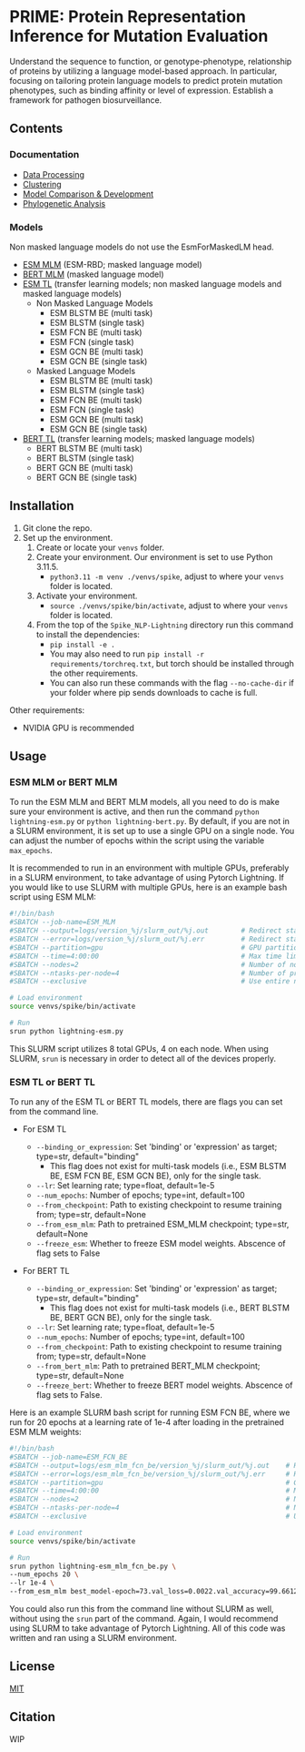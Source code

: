 # PRIME: **P**rotein **R**epresentation **I**nference for **M**utation **E**valuation
Understand the sequence to function, or genotype-phenotype, relationship of proteins by utilizing a language model-based approach. In particular, focusing on tailoring protein language models to predict protein mutation phenotypes, such as binding affinity or level of expression. Establish a framework for pathogen biosurveillance.

## Contents
### Documentation
- [Data Processing](https://github.com/kae-gi/Spike_NLP-Lightning/tree/main/notebooks/data_processing)
- [Clustering](https://github.com/kae-gi/Spike_NLP-Lightning/tree/main/notebooks/clustering)
- [Model Comparison & Development](https://github.com/kae-gi/Spike_NLP-Lightning/tree/main/notebooks/models)
- [Phylogenetic Analysis](https://github.com/kae-gi/Spike_NLP-Lightning/tree/main/notebooks/phylogenetic_analysis)

### Models
Non masked language models do not use the EsmForMaskedLM head.
- [ESM MLM](https://github.com/kae-gi/Spike_NLP-Lightning/tree/main/src/pnlp/ESM_MLM) (ESM-RBD; masked language model)
- [BERT MLM](https://github.com/kae-gi/Spike_NLP-Lightning/tree/main/src/pnlp/BERT_MLM) (masked language model)
- [ESM TL](https://github.com/kae-gi/Spike_NLP-Lightning/tree/main/src/pnlp/ESM_TL) (transfer learning models; non masked language models and masked language models)
    - Non Masked Language Models
        - ESM BLSTM BE (multi task)
        - ESM BLSTM (single task)
        - ESM FCN BE (multi task)
        - ESM FCN (single task)
        - ESM GCN BE (multi task)
        - ESM GCN BE (single task)
    - Masked Language Models
        - ESM BLSTM BE (multi task)
        - ESM BLSTM (single task)
        - ESM FCN BE (multi task)
        - ESM FCN (single task)
        - ESM GCN BE (multi task)
        - ESM GCN BE (single task)
- [BERT TL](https://github.com/kae-gi/Spike_NLP-Lightning/tree/main/src/pnlp/BERT_TL) (transfer learning models; masked language models)
    - BERT BLSTM BE (multi task)
    - BERT BLSTM (single task)
    - BERT GCN BE (multi task)
    - BERT GCN BE (single task)

## Installation
1) Git clone the repo.
2) Set up the environment.
    1) Create or locate your `venvs` folder.
    2) Create your environment. Our environment is set to use Python 3.11.5.
        - `python3.11 -m venv ./venvs/spike`, adjust to where your `venvs` folder is located.
    3) Activate your environment.
        - `source ./venvs/spike/bin/activate`, adjust to where your `venvs` folder is located.
    4) From the top of the `Spike_NLP-Lightning` directory run this command to install the dependencies: 
        - `pip install -e .`
        - You may also need to run `pip install -r requirements/torchreq.txt`, but torch should be installed through the other requirements.
        - You can also run these commands with the flag `--no-cache-dir` if your folder where pip sends downloads to cache is full.

Other requirements:
- NVIDIA GPU is recommended

## Usage
### ESM MLM or BERT MLM
To run the ESM MLM and BERT MLM models, all you need to do is make sure your environment is active, and then run the command `python lightning-esm.py` or `python lightning-bert.py`. By default, if you are not in a SLURM environment, it is set up to use a single GPU on a single node. You can adjust the number of epochs within the script using the variable `max_epochs`.

It is recommended to run in an environment with multiple GPUs, preferably in a SLURM environment, to take advantage of using Pytorch Lightning. If you would like to use SLURM with multiple GPUs, here is an example bash script using ESM MLM:
```bash
#!/bin/bash
#SBATCH --job-name=ESM_MLM
#SBATCH --output=logs/version_%j/slurm_out/%j.out	     # Redirect standard out to slurm_outs
#SBATCH --error=logs/version_%j/slurm_out/%j.err	     # Redirect standard err to slurm_outs
#SBATCH --partition=gpu                                  # GPU partition
#SBATCH --time=4:00:00                                   # Max time limit
#SBATCH --nodes=2                                        # Number of nodes
#SBATCH --ntasks-per-node=4                              # Number of processes per node (match GPU count)
#SBATCH --exclusive                                      # Use entire node exclusively

# Load environment
source venvs/spike/bin/activate

# Run
srun python lightning-esm.py
```
This SLURM script utilizes 8 total GPUs, 4 on each node. When using SLURM, `srun` is necessary in order to detect all of the devices properly.

### ESM TL or BERT TL
To run any of the ESM TL or BERT TL models, there are flags you can set from the command line.
- For ESM TL
    - `--binding_or_expression`: Set 'binding' or 'expression' as target; type=str, default="binding"
        - This flag does not exist for multi-task models (i.e., ESM BLSTM BE, ESM FCN BE, ESM GCN BE), only for the single task.
    - `--lr`: Set learning rate; type=float, default=1e-5
    - `--num_epochs`: Number of epochs; type=int, default=100
    - `--from_checkpoint`: Path to existing checkpoint to resume training from; type=str, default=None
    - `--from_esm_mlm`: Path to pretrained ESM_MLM checkpoint; type=str, default=None
    - `--freeze_esm`: Whether to freeze ESM model weights. Abscence of flag sets to False

- For BERT TL
    - `--binding_or_expression`: Set 'binding' or 'expression' as target; type=str, default="binding"
        - This flag does not exist for multi-task models (i.e., BERT BLSTM BE, BERT GCN BE), only for the single task.
    - `--lr`: Set learning rate; type=float, default=1e-5
    - `--num_epochs`: Number of epochs; type=int, default=100
    - `--from_checkpoint`: Path to existing checkpoint to resume training from; type=str, default=None
    - `--from_bert_mlm`: Path to pretrained BERT_MLM checkpoint; type=str, default=None
    - `--freeze_bert`: Whether to freeze BERT model weights. Abscence of flag sets to False.

Here is an example SLURM bash script for running ESM FCN BE, where we run for 20 epochs at a learning rate of 1e-4 after loading in the pretrained ESM MLM weights:
```bash
#!/bin/bash
#SBATCH --job-name=ESM_FCN_BE
#SBATCH --output=logs/esm_mlm_fcn_be/version_%j/slurm_out/%j.out    # Redirect standard out to slurm_outs
#SBATCH --error=logs/esm_mlm_fcn_be/version_%j/slurm_out/%j.err     # Redirect standard err to slurm_outs
#SBATCH --partition=gpu                                             # GPU partition
#SBATCH --time=4:00:00                                              # Max time limit
#SBATCH --nodes=2                                                   # Number of nodes
#SBATCH --ntasks-per-node=4                                         # Number of processes per node (match GPU count)
#SBATCH --exclusive                                                 # Use entire node exclusively

# Load environment
source venvs/spike/bin/activate

# Run
srun python lightning-esm_mlm_fcn_be.py \
--num_epochs 20 \
--lr 1e-4 \
--from_esm_mlm best_model-epoch=73.val_loss=0.0022.val_accuracy=99.6612.ckpt
```
You could also run this from the command line without SLURM as well, without using the `srun` part of the command. Again, I would recommend using SLURM to take advantage of Pytorch Lightning. All of this code was written and ran using a SLURM environment.

## License
[MIT](https://github.com/kae-gi/Spike_NLP-Lightning/blob/main/LICENSE.md)

## Citation
WIP